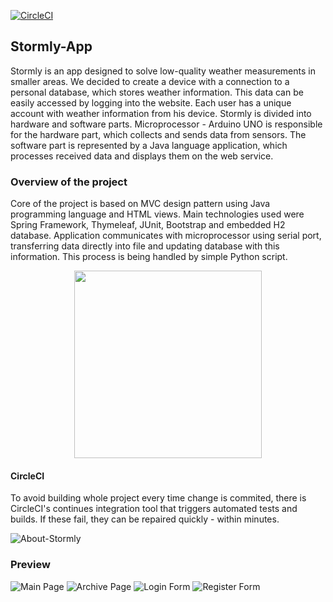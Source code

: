 [![CircleCI](https://circleci.com/gh/tojoos/Stormly-App/tree/master.svg?style=svg)](https://circleci.com/gh/tojoos/Stormly-App/tree/master)

## Stormly-App

Stormly is an app designed to solve low-quality weather measurements in smaller areas. 
We decided to create a device with a connection to a personal database, which stores weather information. 
This data can be easily accessed by logging into the website. Each user has a unique account with weather information from his device. Stormly is divided into hardware and software parts. Microprocessor - Arduino UNO is responsible for the hardware part, which collects and sends data from sensors. The software part is represented by a Java language application, which processes received data and displays them on the web service.

### Overview of the project
Core of the project is based on MVC design pattern using Java programming language and HTML views. Main technologies used were Spring Framework, Thymeleaf, JUnit, Bootstrap and embedded H2 database.
Application communicates with microprocessor using serial port, transferring data directly into file and updating database with this information. This process is being handled by simple Python script.

<p align="center">
    <img width="300" src="https://user-images.githubusercontent.com/79639840/146686359-fdc6307f-603e-47fc-a7af-1535a40522b9.png">
</p>


#### CircleCI
To avoid building whole project every time change is commited, there is CircleCI's continues integration tool that triggers automated tests and builds. If these fail, they can be repaired quickly - within minutes.

![About-Stormly](https://user-images.githubusercontent.com/79639840/146685882-89100747-b87f-4116-8591-3a759da722da.png)

### Preview
![Main Page](https://user-images.githubusercontent.com/79639840/146686356-d514ff1c-2707-4c5a-ad22-2abc94d4776f.png)
![Archive Page](https://user-images.githubusercontent.com/79639840/146686365-c0480cc3-1dee-41ee-b8fb-57da55d40915.png)
![Login Form](https://user-images.githubusercontent.com/79639840/146686364-755e3b79-e341-4f2c-86d1-68be526c6bef.png)
![Register Form](https://user-images.githubusercontent.com/79639840/146686380-caca3e7e-9117-44f7-943a-b4d0e13cde6f.png)
